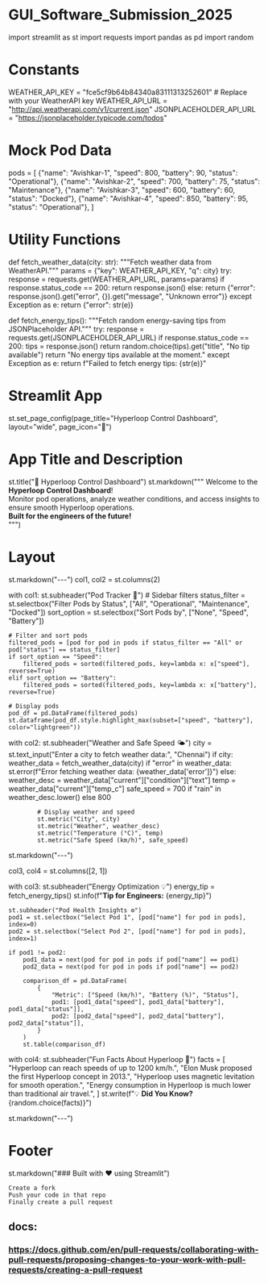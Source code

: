# GUI_Software_Submission_2025
import streamlit as st
import requests
import pandas as pd
import random

# Constants
WEATHER_API_KEY = "fce5cf9b64b84340a83111313252601"  # Replace with your WeatherAPI key
WEATHER_API_URL = "http://api.weatherapi.com/v1/current.json"
JSONPLACEHOLDER_API_URL = "https://jsonplaceholder.typicode.com/todos"

# Mock Pod Data
pods = [
    {"name": "Avishkar-1", "speed": 800, "battery": 90, "status": "Operational"},
    {"name": "Avishkar-2", "speed": 700, "battery": 75, "status": "Maintenance"},
    {"name": "Avishkar-3", "speed": 600, "battery": 60, "status": "Docked"},
    {"name": "Avishkar-4", "speed": 850, "battery": 95, "status": "Operational"},
]

# Utility Functions
def fetch_weather_data(city: str):
    """Fetch weather data from WeatherAPI."""
    params = {"key": WEATHER_API_KEY, "q": city}
    try:
        response = requests.get(WEATHER_API_URL, params=params)
        if response.status_code == 200:
            return response.json()
        else:
            return {"error": response.json().get("error", {}).get("message", "Unknown error")}
    except Exception as e:
        return {"error": str(e)}

def fetch_energy_tips():
    """Fetch random energy-saving tips from JSONPlaceholder API."""
    try:
        response = requests.get(JSONPLACEHOLDER_API_URL)
        if response.status_code == 200:
            tips = response.json()
            return random.choice(tips).get("title", "No tip available")
        return "No energy tips available at the moment."
    except Exception as e:
        return f"Failed to fetch energy tips: {str(e)}"

# Streamlit App
st.set_page_config(page_title="Hyperloop Control Dashboard", layout="wide", page_icon="🚄")

# App Title and Description
st.title("🚄 Hyperloop Control Dashboard")
st.markdown("""
Welcome to the **Hyperloop Control Dashboard**!  
Monitor pod operations, analyze weather conditions, and access insights to ensure smooth Hyperloop operations.  
**Built for the engineers of the future!**  
""")

# Layout
st.markdown("---")
col1, col2 = st.columns(2)

with col1:
    st.subheader("Pod Tracker 🚦")
    # Sidebar filters
    status_filter = st.selectbox("Filter Pods by Status", ["All", "Operational", "Maintenance", "Docked"])
    sort_option = st.selectbox("Sort Pods by", ["None", "Speed", "Battery"])

    # Filter and sort pods
    filtered_pods = [pod for pod in pods if status_filter == "All" or pod["status"] == status_filter]
    if sort_option == "Speed":
        filtered_pods = sorted(filtered_pods, key=lambda x: x["speed"], reverse=True)
    elif sort_option == "Battery":
        filtered_pods = sorted(filtered_pods, key=lambda x: x["battery"], reverse=True)

    # Display pods
    pod_df = pd.DataFrame(filtered_pods)
    st.dataframe(pod_df.style.highlight_max(subset=["speed", "battery"], color="lightgreen"))

with col2:
    st.subheader("Weather and Safe Speed 🌤️")
    city = st.text_input("Enter a city to fetch weather data:", "Chennai")
    if city:
        weather_data = fetch_weather_data(city)
        if "error" in weather_data:
            st.error(f"Error fetching weather data: {weather_data['error']}")
        else:
            weather_desc = weather_data["current"]["condition"]["text"]
            temp = weather_data["current"]["temp_c"]
            safe_speed = 700 if "rain" in weather_desc.lower() else 800

            # Display weather and speed
            st.metric("City", city)
            st.metric("Weather", weather_desc)
            st.metric("Temperature (°C)", temp)
            st.metric("Safe Speed (km/h)", safe_speed)

st.markdown("---")

col3, col4 = st.columns([2, 1])

with col3:
    st.subheader("Energy Optimization 💡")
    energy_tip = fetch_energy_tips()
    st.info(f"**Tip for Engineers:** {energy_tip}")

    st.subheader("Pod Health Insights ⚙️")
    pod1 = st.selectbox("Select Pod 1", [pod["name"] for pod in pods], index=0)
    pod2 = st.selectbox("Select Pod 2", [pod["name"] for pod in pods], index=1)

    if pod1 != pod2:
        pod1_data = next(pod for pod in pods if pod["name"] == pod1)
        pod2_data = next(pod for pod in pods if pod["name"] == pod2)

        comparison_df = pd.DataFrame(
            {
                "Metric": ["Speed (km/h)", "Battery (%)", "Status"],
                pod1: [pod1_data["speed"], pod1_data["battery"], pod1_data["status"]],
                pod2: [pod2_data["speed"], pod2_data["battery"], pod2_data["status"]],
            }
        )
        st.table(comparison_df)

with col4:
    st.subheader("Fun Facts About Hyperloop 🚀")
    facts = [
        "Hyperloop can reach speeds of up to 1200 km/h.",
        "Elon Musk proposed the first Hyperloop concept in 2013.",
        "Hyperloop uses magnetic levitation for smooth operation.",
        "Energy consumption in Hyperloop is much lower than traditional air travel.",
    ]
    st.write(f"💡 **Did You Know?** {random.choice(facts)}")

st.markdown("---")

# Footer
st.markdown("### Built with ❤️ using Streamlit")


```
Create a fork
Push your code in that repo
Finally create a pull request
```
## docs:

### https://docs.github.com/en/pull-requests/collaborating-with-pull-requests/proposing-changes-to-your-work-with-pull-requests/creating-a-pull-request
